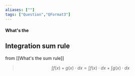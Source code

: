 ```yaml
---
aliases: [""]
tags: ["Question","QFormat3"]
---
```


#### What's the
## Integration sum rule

from [[What's the sum rule]]

> $$ \int f(x) + g(x) \cdot dx = \int f(x) \cdot dx + \int g(x) \cdot dx $$ 